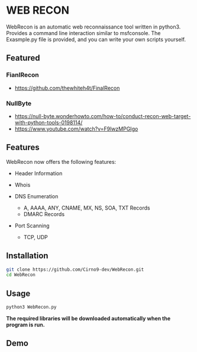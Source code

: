 # WEB RECON

WebRecon is an automatic web reconnaissance tool written in python3. Provides a command line interaction similar to msfconsole. The Exasmple.py file is provided, and you can write your own scripts yourself.

## Featured

### FianlRecon
* https://github.com/thewhiteh4t/FinalRecon

### NullByte
* https://null-byte.wonderhowto.com/how-to/conduct-recon-web-target-with-python-tools-0198114/
* https://www.youtube.com/watch?v=F9lwzMPGIgo

## Features

WebRecon now offers the following features:

* Header Information

* Whois

* DNS Enumeration
  * A, AAAA, ANY, CNAME, MX, NS, SOA, TXT Records
  * DMARC Records

* Port Scanning
  * TCP, UDP

## Installation

```bash
git clone https://github.com/Cirno9-dev/WebRecon.git
cd WebRecon
```

## Usage

```bash
python3 WebRecon.py
```
**The required libraries will be downloaded automatically when the program is run.**

## Demo